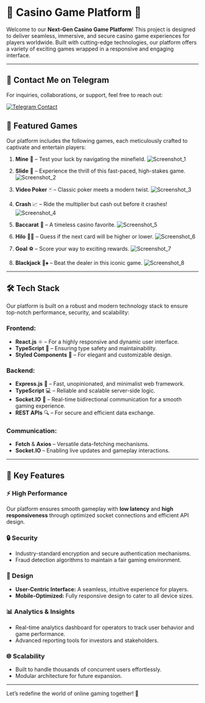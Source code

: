 # 🎲 Casino Game Platform 🚀

Welcome to our **Next-Gen Casino Game Platform**! This project is designed to deliver seamless, immersive, and secure casino game experiences for players worldwide. Built with cutting-edge technologies, our platform offers a variety of exciting games wrapped in a responsive and engaging interface.

---

## 📩 Contact Me on Telegram

For inquiries, collaborations, or support, feel free to reach out:

[![Telegram Contact](https://img.shields.io/badge/Telegram-Contact%20Me-blue?logo=telegram&style=for-the-badge)](https://t.me/cashblaze129)


## 🌟 Featured Games
Our platform includes the following games, each meticulously crafted to captivate and entertain players:

1. **Mine** 💎 – Test your luck by navigating the minefield.
![Screenshot_1](https://github.com/user-attachments/assets/a6ff5282-c910-4d9c-8695-4fac502bc633)

2. **Slide** 🎢 – Experience the thrill of this fast-paced, high-stakes game.
![Screenshot_2](https://github.com/user-attachments/assets/bc45578d-8d0a-40a5-9cfa-1ae353040ed0)

3. **Video Poker** 🃏 – Classic poker meets a modern twist.
![Screenshot_3](https://github.com/user-attachments/assets/9f1390fc-ceaa-4bf3-8d54-89b62ce5842b)

4. **Crash** 📈 – Ride the multiplier but cash out before it crashes!
![Screenshot_4](https://github.com/user-attachments/assets/a3993345-fbe5-42a2-a9d2-7bde4798c54d)

5. **Baccarat** 🥂 – A timeless casino favorite.
![Screenshot_5](https://github.com/user-attachments/assets/4e7844d0-a6ae-4cf7-85c2-34e02224875a)

6. **Hilo** 🔺🔻 – Guess if the next card will be higher or lower.
![Screenshot_6](https://github.com/user-attachments/assets/bbe6366d-f74b-4366-8ff7-4e13dbe6078f)

7. **Goal** ⚽ – Score your way to exciting rewards.
![Screenshot_7](https://github.com/user-attachments/assets/0c155e52-2912-47f1-a407-5103aa984b27)

8. **Blackjack** 🖤♠️ – Beat the dealer in this iconic game.
![Screenshot_8](https://github.com/user-attachments/assets/324d3db4-860f-4d1f-aac9-3829a3ed47d3)

---

## 🛠️ Tech Stack
Our platform is built on a robust and modern technology stack to ensure top-notch performance, security, and scalability:

### Frontend:
- **React.js** ⚛️ – For a highly responsive and dynamic user interface.
- **TypeScript** 📘 – Ensuring type safety and maintainability.
- **Styled Components** 🎨 – For elegant and customizable design.

### Backend:
- **Express.js** 🚀 – Fast, unopinionated, and minimalist web framework.
- **TypeScript** 💻 – Reliable and scalable server-side logic.
- **Socket.IO** 🔌 – Real-time bidirectional communication for a smooth gaming experience.
- **REST APIs** 🔍 – For secure and efficient data exchange.

### Communication:
- **Fetch** & **Axios** – Versatile data-fetching mechanisms.
- **Socket.IO** – Enabling live updates and gameplay interactions.

---

## 🎯 Key Features
### ⚡ High Performance
Our platform ensures smooth gameplay with **low latency** and **high responsiveness** through optimized socket connections and efficient API design.

### 🔒 Security
- Industry-standard encryption and secure authentication mechanisms.
- Fraud detection algorithms to maintain a fair gaming environment.

### 🎨 Design
- **User-Centric Interface:** A seamless, intuitive experience for players.
- **Mobile-Optimized:** Fully responsive design to cater to all device sizes.

### 📊 Analytics & Insights
- Real-time analytics dashboard for operators to track user behavior and game performance.
- Advanced reporting tools for investors and stakeholders.

### 🌐 Scalability
- Built to handle thousands of concurrent users effortlessly.
- Modular architecture for future expansion.

---

Let’s redefine the world of online gaming together! 🌟
